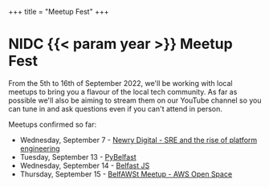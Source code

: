 +++
title = "Meetup Fest"
+++

# NIDC {{< param year >}} Meetup Fest

From the 5th to 16th of September 2022, we'll be working with local meetups to bring you a flavour of the local tech community. As far as possible we'll also be aiming to stream them on our YouTube channel so you can tune in and ask questions even if you can't attend in person.

Meetups confirmed so far:

* Wednesday, September 7 - [Newry Digital - SRE and the rise of platform engineering](https://www.meetup.com/newry-digital/events/287655251/)
* Tuesday, September 13 - [PyBelfast](https://www.meetup.com/pybelfast/events/287739426/)
* Wednesday, September 14 - [Belfast JS](https://www.meetup.com/Belfast-JS/events/287738425/)
* Thursday, September 15 - [BelfAWSt Meetup - AWS Open Space](https://www.meetup.com/belfawst-meetup/events/287635152/)
